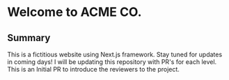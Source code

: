 # Welcome to ACME CO.

## Summary

This is a fictitious website using Next.js framework. Stay tuned for updates in coming days! I will be updating this repository with PR's for each level. This is an Initial PR to introduce the reviewers to the project.
